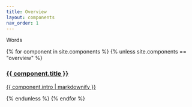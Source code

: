 ```yaml
---
title: Overview
layout: components
nav_order: 1
---
```


<script>console.log({{this|json}});</script>

Words
<div>
 <div class="category-tiles">
  {% for component in site.components %}
  {% unless site.components == "overview" %}
  <div>
    <a href="{{site.baseurl}}{{ component.url }}">
     <div class="category-tiles-thumb"></div>
      <h3>{{ component.title }}</h3>
      <p>{{ component.intro | markdownify }}</p>
    </a>
  </div>
  {% endunless %}
  {% endfor %}  
 </div>
</div>
